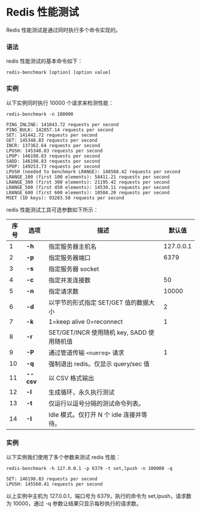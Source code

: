 
# Redis 性能测试

Redis 性能测试是通过同时执行多个命令实现的。

### 语法

redis 性能测试的基本命令如下：

```
redis-benchmark [option] [option value]

```

### 实例

以下实例同时执行 10000 个请求来检测性能：

```
redis-benchmark -n 100000

PING_INLINE: 141043.72 requests per second
PING_BULK: 142857.14 requests per second
SET: 141442.72 requests per second
GET: 145348.83 requests per second
INCR: 137362.64 requests per second
LPUSH: 145348.83 requests per second
LPOP: 146198.83 requests per second
SADD: 146198.83 requests per second
SPOP: 149253.73 requests per second
LPUSH (needed to benchmark LRANGE): 148588.42 requests per second
LRANGE_100 (first 100 elements): 58411.21 requests per second
LRANGE_300 (first 300 elements): 21195.42 requests per second
LRANGE_500 (first 450 elements): 14539.11 requests per second
LRANGE_600 (first 600 elements): 10504.20 requests per second
MSET (10 keys): 93283.58 requests per second

```

redis 性能测试工具可选参数如下所示：

| 序号 | 选项 | 描述 | 默认值 |
| --- | --- | --- | --- |
| 1 | **-h** | 指定服务器主机名 | 127.0.0.1 |
| 2 | **-p** | 指定服务器端口 | 6379 |
| 3 | **-s** | 指定服务器 socket |
| 4 | **-c** | 指定并发连接数 | 50 |
| 5 | **-n** | 指定请求数 | 10000 |
| 6 | **-d** | 以字节的形式指定 SET/GET 值的数据大小 | 2 |
| 7 | **-k** | 1=keep alive 0=reconnect | 1 |
| 8 | **-r** | SET/GET/INCR 使用随机 key, SADD 使用随机值 |
| 9 | **-P** | 通过管道传输 `<numreq>` 请求 | 1 |
| 10 | **-q** | 强制退出 redis。仅显示 query/sec 值 |
| 11 | **--csv** | 以 CSV 格式输出 |
| 12 | **-l** | 生成循环，永久执行测试 |
| 13 | **-t** | 仅运行以逗号分隔的测试命令列表。 |
| 14 | **-I** | Idle 模式。仅打开 N 个 idle 连接并等待。 |

### 实例

以下实例我们使用了多个参数来测试 redis 性能：

```
redis-benchmark -h 127.0.0.1 -p 6379 -t set,lpush -n 100000 -q

SET: 146198.83 requests per second
LPUSH: 145560.41 requests per second

```

以上实例中主机为 127.0.0.1，端口号为 6379，执行的命令为 set,lpush，请求数为 10000，通过 -q 参数让结果只显示每秒执行的请求数。

